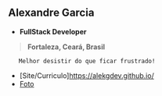 ## Alexandre Garcia
 - **__FullStack Developer__**
 > **Fortaleza, Ceará, Brasil**

 ```
    Melhor desistir do que ficar frustrado!
 ```

 - [Site/Curriculo]https://alekgdev.github.io/
 - [Foto](https://i1.sndcdn.com/avatars-5YhOoeqkl8R1QTtE-VPEy0Q-t500x500.jpg)
